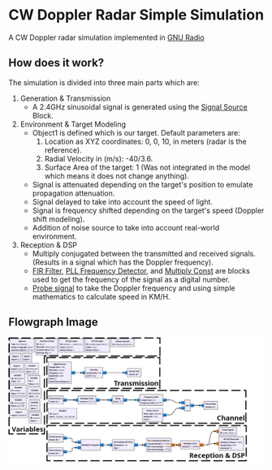 # CW Doppler Radar Simple Simulation

A CW Doppler radar simulation implemented in [GNU Radio](https://www.gnuradio.org/)

## How does it work?
The simulation is divided into three main parts which are:
1. Generation & Transmission
	- A 2.4GHz sinusoidal signal is generated using the [Signal Source](https://wiki.gnuradio.org/index.php/Signal_Source) Block.
2. Environment & Target Modeling 
	- Object1 is defined which is our target. Default parameters are:
		1. Location as XYZ coordinates: 0, 0, 10, in meters (radar is the reference).
		2. Radial Velocity in (m/s): -40/3.6.
		3. Surface Area of the target: 1 (Was not integrated in the model which means it does not change anything).
	- Signal is attenuated depending on the target's position to emulate propagation attenuation.
 	- Signal delayed to take into account the speed of light.
	- Signal is frequency shifted depending on the target's speed (Doppler shift modeling).
	- Addition of noise source to take into account real-world environment.
3. Reception & DSP
	- Multiply conjugated between the transmitted and received signals. (Results in a signal which has the Doppler frequency).
	- [FIR Filter](https://wiki.gnuradio.org/index.php?title=Decimating_FIR_Filter), [PLL Frequency Detector](https://wiki.gnuradio.org/index.php?title=PLL_Frequency_Detector), and [Multiply Const](https://wiki.gnuradio.org/index.php?title=Multiply_Const) are blocks used to get the frequency of the signal as a digital number.
	- [Probe signal](https://wiki.gnuradio.org/index.php?title=Probe_Signal) to take the Doppler frequency and using simple mathematics to calculate speed in KM/H.

## Flowgraph Image
![Flowgraph Image](image.png)

